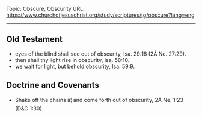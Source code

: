 Topic: Obscure, Obscurity
URL: https://www.churchofjesuschrist.org/study/scriptures/tg/obscure?lang=eng

---

## Old Testament

- eyes of the blind shall see out of obscurity, Isa. 29:18 (2Â Ne. 27:29).
- then shall thy light rise in obscurity, Isa. 58:10.
- we wait for light, but behold obscurity, Isa. 59:9.

## Doctrine and Covenants

- Shake off the chains â¦ and come forth out of obscurity, 2Â Ne. 1:23 (D&C 1:30).

